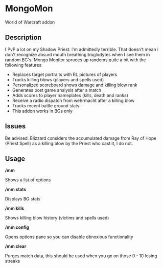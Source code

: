 # MongoMon

World of Warcraft addon

## Description

I PvP a lot on my Shadow Priest. I'm admittedly terrible. That doesn't mean I don't recognize absurd mouth breathing troglodytes when I see them in random BG's. Mongo Monitor spruces up randoms quite a bit with the following features:

- Replaces target portraits with RL pictures of players
- Tracks killing blows (players and spells used)
- Personalized scoreboard shows damage and killing blow rank
- Generates post game analysis after a match
- Adds scores to player nameplates (kills, death and ranks)
- Receive a radio dispatch from wehrmacht after a killing blow
- Tracks recent battle ground stats
- This addon works in BGs only

## Issues

Be advised: Blizzard considers the accumulated damage from Ray of Hope (Priest Spell) as a killing blow by the Priest who cast it, I do not.

## Usage

**/mm**

Shows a list of options

**/mm stats**

Displays BG stats

**/mm kills**

Shows killing blow history (victims and spells used)

**/mm config**

Opens options pane so you can disable obnoxious functionality

**/mm clear**

Purges match data, this should be used when you go on those 0 - 10 losing streaks